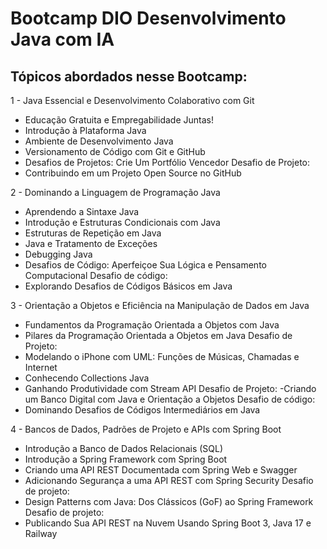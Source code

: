 # Bootcamp DIO Desenvolvimento Java com IA
## Tópicos abordados nesse Bootcamp:
1 - Java Essencial e Desenvolvimento Colaborativo com Git

- Educação Gratuita e Empregabilidade Juntas!
- Introdução à Plataforma Java
- Ambiente de Desenvolvimento Java
- Versionamento de Código com Git e GitHub
- Desafios de Projetos: Crie Um Portfólio Vencedor
Desafio de Projeto:
- Contribuindo em um Projeto Open Source no GitHub

2 - Dominando a Linguagem de Programação Java

- Aprendendo a Sintaxe Java
- Introdução e Estruturas Condicionais com Java
- Estruturas de Repetição em Java
- Java e Tratamento de Exceções
- Debugging Java
- Desafios de Código: Aperfeiçoe Sua Lógica e Pensamento Computacional
Desafio de código:
- Explorando Desafios de Códigos Básicos em Java

3 - Orientação a Objetos e Eficiência na Manipulação de Dados em Java

- Fundamentos da Programação Orientada a Objetos com Java
- Pilares da Programação Orientada a Objetos em Java
Desafio de Projeto:
- Modelando o iPhone com UML: Funções de Músicas, Chamadas e Internet
- Conhecendo Collections Java
- Ganhando Produtividade com Stream API
Desafio de Projeto:
-Criando um Banco Digital com Java e Orientação a Objetos
Desafio de código:
- Dominando Desafios de Códigos Intermediários em Java

4 - Bancos de Dados, Padrões de Projeto e APIs com Spring Boot

- Introdução a Banco de Dados Relacionais (SQL)
- Introdução a Spring Framework com Spring Boot
- Criando uma API REST Documentada com Spring Web e Swagger
- Adicionando Segurança a uma API REST com Spring Security
Desafio de projeto:
- Design Patterns com Java: Dos Clássicos (GoF) ao Spring Framework
Desafio de projeto:
- Publicando Sua API REST na Nuvem Usando Spring Boot 3, Java 17 e Railway
